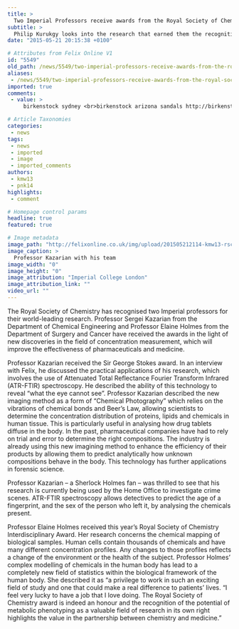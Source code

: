 ```yaml
---
title: >
  Two Imperial Professors receive awards from the Royal Society of Chemistry
subtitle: >
  Philip Kurukgy looks into the research that earned them the recognition
date: "2015-05-21 20:15:38 +0100"

# Attributes from Felix Online V1
id: "5549"
old_path: /news/5549/two-imperial-professors-receive-awards-from-the-royal-society-of-chemistry
aliases:
 - /news/5549/two-imperial-professors-receive-awards-from-the-royal-society-of-chemistry
imported: true
comments:
 - value: >
     birkenstock sydney <br>birkenstock arizona sandals http://birkenstockaustraliamalls.com/,christian louboutin wedges shoes <br>christian louboutin outlet store http://canadachristianlouboutinoutlet.blogspot.com/

# Article Taxonomies
categories:
 - news
tags:
 - news
 - imported
 - image
 - imported_comments
authors:
 - kmw13
 - pnk14
highlights:
 - comment

# Homepage control params
headline: true
featured: true

# Image metadata
image_path: "http://felixonline.co.uk/img/upload/201505212114-kmw13-rsc-prof.jpeg"
image_caption: >
  Professor Kazarian with his team
image_width: "0"
image_height: "0"
image_attribution: "Imperial College London"
image_attribution_link: ""
video_url: ""
---
```


The Royal Society of Chemistry has recognised two Imperial professors for their world-leading research. Professor Sergei Kazarian from the Department of Chemical Engineering and Professor Elaine Holmes from the Department of Surgery and Cancer have received the awards in the light of new discoveries in the field of concentration measurement, which will improve the effectiveness of pharmaceuticals and medicine.

Professor Kazarian received the Sir George Stokes award. In an interview with Felix, he discussed the practical applications of his research, which involves the use of Attenuated Total Reflectance Fourier Transform Infrared (ATR-FTIR) spectroscopy. He described the ability of this technology to reveal “what the eye cannot see”. Professor Kazarian described the new imaging method as a form of “Chemical Photography” which relies on the vibrations of chemical bonds and Beer’s Law, allowing scientists to determine the concentration distribution of proteins, lipids and chemicals in human tissue. This is particularly useful in analysing how drug tablets diffuse in the body. In the past, pharmaceutical companies have had to rely on trial and error to determine the right compositions. The industry is already using this new imagining method to enhance the efficiency of their products by allowing them to predict analytically how unknown compositions behave in the body. This technology has further applications in forensic science.

Professor Kazarian – a Sherlock Holmes fan – was thrilled to see that his research is currently being used by the Home Office to investigate crime scenes. ATR-FTIR spectroscopy allows detectives to predict the age of a fingerprint, and the sex of the person who left it, by analysing the chemicals present.

Professor Elaine Holmes received this year’s Royal Society of Chemistry Interdisciplinary Award. Her research concerns the chemical mapping of biological samples. Human cells contain thousands of chemicals and have many different concentration profiles. Any changes to those profiles reflects a change of the environment or the health of the subject. Professor Holmes’ complex modelling of chemicals in the human body has lead to a completely new field of statistics within the biological framework of the human body. She described it as “a privilege to work in such an exciting field of study and one that could make a real difference to patients’ lives. “I feel very lucky to have a job that I love doing. The Royal Society of Chemistry award is indeed an honour and the recognition of the potential of metabolic phenotyping as a valuable field of research in its own right highlights the value in the partnership between chemistry and medicine.”
